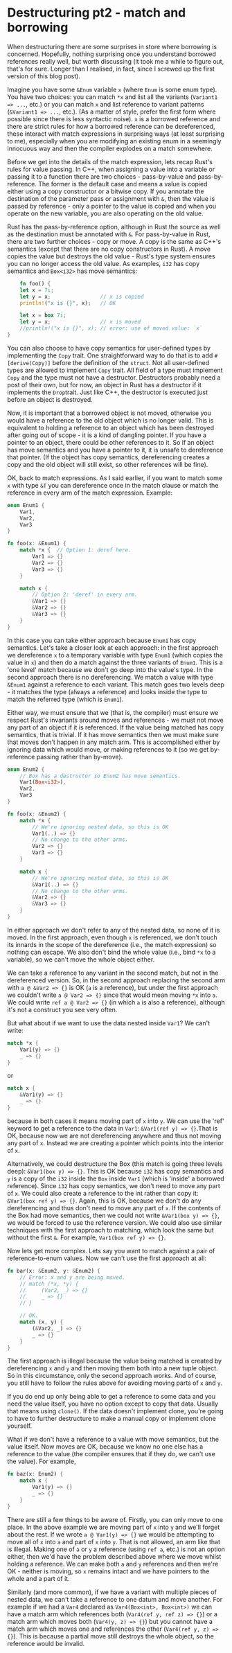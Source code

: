 # Destructuring pt2 - match and borrowing

When destructuring there are some surprises in store where borrowing is
concerned. Hopefully, nothing surprising once you understand borrowed references
really well, but worth discussing (it took me a while to figure out, that's for
sure. Longer than I realised, in fact, since I screwed up the first version of
this blog post).

Imagine you have some `&Enum` variable `x` (where `Enum` is some enum type). You
have two choices: you can match `*x` and list all the variants (`Variant1 =>
...`, etc.) or you can match `x` and list reference to variant patterns
(`&Variant1 => ...`, etc.). (As a matter of style, prefer the first form where
possible since there is less syntactic noise). `x` is a borrowed reference and
there are strict rules for how a borrowed reference can be dereferenced, these
interact with match expressions in surprising ways (at least surprising to me),
especially when you are modifying an existing enum in a seemingly innocuous way
and then the compiler explodes on a match somewhere.

Before we get into the details of the match expression, lets recap Rust's rules
for value passing. In C++, when assigning a value into a variable or passing it
to a function there are two choices - pass-by-value and pass-by-reference. The
former is the default case and means a value is copied either using a copy
constructor or a bitwise copy. If you annotate the destination of the parameter
pass or assignment with `&`, then the value is passed by reference - only a
pointer to the value is copied and when you operate on the new variable, you are
also operating on the old value.

Rust has the pass-by-reference option, although in Rust the source as well as
the destination must be annotated with `&`. For pass-by-value in Rust, there are
two further choices - copy or move. A copy is the same as C++'s semantics
(except that there are no copy constructors in Rust). A move copies the value
but destroys the old value - Rust's type system ensures you can no longer access
the old value. As examples, `i32` has copy semantics and `Box<i32>` has move
semantics:

```rust
    fn foo() {
    let x = 7i;
    let y = x;                // x is copied
    println!("x is {}", x);   // OK

    let x = box 7i;
    let y = x;                // x is moved
    //println!("x is {}", x); // error: use of moved value: `x`
}
```

You can also choose to have copy semantics for user-defined types
by implementing the `Copy` trait. One straightforward way to do that is 
to add `#[derive(Copy)]` before the definition of the `struct`. Not all
user-defined types are allowed to implement `Copy` trait. All field of 
a type must implement `Copy` and the type must not have a destructor. 
Destructors probably need a post of their own, but for now, an object 
in Rust has a destructor if it implements the `Drop`trait. 
Just like C++, the destructor is executed just before an object is 
destroyed.

Now, it is important that a borrowed object is not moved, otherwise you would
have a reference to the old object which is no longer valid. This is equivalent
to holding a reference to an object which has been destroyed after going out of
scope - it is a kind of dangling pointer. If you have a pointer to an object,
there could be other references to it. So if an object has move semantics and
you have a pointer to it, it is unsafe to dereference that pointer. (If the
object has copy semantics, dereferencing creates a copy and the old object will
still exist, so other references will be fine).

OK, back to match expressions. As I said earlier, if you want to match some `x`
with type `&T` you can dereference once in the match clause or match the
reference in every arm of the match expression. Example:

```rust
enum Enum1 {
    Var1,
    Var2,
    Var3
}

fn foo(x: &Enum1) {
    match *x {  // Option 1: deref here.
        Var1 => {}
        Var2 => {}
        Var3 => {}
    }

    match x {
        // Option 2: 'deref' in every arm.
        &Var1 => {}
        &Var2 => {}
        &Var3 => {}
    }
}
```

In this case you can take either approach because `Enum1` has copy semantics.
Let's take a closer look at each approach: in the first approach we dereference
`x` to a temporary variable with type `Enum1` (which copies the value in `x`)
and then do a match against the three variants of `Enum1`. This is a 'one level'
match because we don't go deep into the value's type. In the second approach
there is no dereferencing. We match a value with type `&Enum1` against a
reference to each variant. This match goes two levels deep - it matches the type
(always a reference) and looks inside the type to match the referred type (which
is `Enum1`).

Either way, we must ensure that we (that is, the compiler) must ensure we
respect Rust's invariants around moves and references - we must not move any
part of an object if it is referenced. If the value being matched has copy
semantics, that is trivial. If it has move semantics then we must make sure that
moves don't happen in any match arm. This is accomplished either by ignoring
data which would move, or making references to it (so we get by-reference
passing rather than by-move).

```rust
enum Enum2 {
    // Box has a destructor so Enum2 has move semantics.
    Var1(Box<i32>),
    Var2,
    Var3
}

fn foo(x: &Enum2) {
    match *x {
        // We're ignoring nested data, so this is OK
        Var1(..) => {}
        // No change to the other arms.
        Var2 => {}
        Var3 => {}
    }

    match x {
        // We're ignoring nested data, so this is OK
        &Var1(..) => {}
        // No change to the other arms.
        &Var2 => {}
        &Var3 => {}
    }
}
```

In either approach we don't refer to any of the nested data, so none of it is
moved. In the first approach, even though `x` is referenced, we don't touch its
innards in the scope of the dereference (i.e., the match expression) so nothing
can escape. We also don't bind the whole value (i.e., bind `*x` to a variable),
so we can't move the whole object either.

We can take a reference to any variant in the second match, but not in the
dereferenced version. So, in the second approach replacing the second arm with `a
@ &Var2 => {}` is OK (`a` is a reference), but under the first approach we
couldn't write `a @ Var2 => {}` since that would mean moving `*x` into `a`. We
could write `ref a @ Var2 => {}` (in which `a` is also a reference), although
it's not a construct you see very often.

But what about if we want to use the data nested inside `Var1`? We can't write:

```rust
match *x {
    Var1(y) => {}
    _ => {}
}
```

or

```rust
match x {
    &Var1(y) => {}
    _ => {}
}
```

because in both cases it means moving part of `x` into `y`. We can use the 'ref'
keyword to get a reference to the data in `Var1`: `&Var1(ref y) => {}`.That is
OK, because now we are not dereferencing anywhere and thus not moving any part
of `x`. Instead we are creating a pointer which points into the interior of `x`.

Alternatively, we could destructure the Box (this match is going three levels
deep): `&Var1(box y) => {}`. This is OK because `i32` has copy semantics and `y`
is a copy of the `i32` inside the `Box` inside `Var1` (which is 'inside' a
borrowed reference). Since `i32` has copy semantics, we don't need to move any
part of `x`. We could also create a reference to the int rather than copy it:
`&Var1(box ref y) => {}`. Again, this is OK, because we don't do any
dereferencing and thus don't need to move any part of `x`. If the contents of
the Box had move semantics, then we could not write `&Var1(box y) => {}`, we
would be forced to use the reference version. We could also use similar
techniques with the first approach to matching, which look the same but without
the first `&`. For example, `Var1(box ref y) => {}`.

Now lets get more complex. Lets say you want to match against a pair of
reference-to-enum values. Now we can't use the first approach at all:

```rust
fn bar(x: &Enum2, y: &Enum2) {
    // Error: x and y are being moved.
    // match (*x, *y) {
    //     (Var2, _) => {}
    //     _ => {}
    // }

    // OK.
    match (x, y) {
        (&Var2, _) => {}
        _ => {}
    }
}
```

The first approach is illegal because the value being matched is created by
dereferencing `x` and `y` and then moving them both into a new tuple object. So
in this circumstance, only the second approach works. And of course, you still
have to follow the rules above for avoiding moving parts of `x` and `y`.

If you do end up only being able to get a reference to some data and you need
the value itself, you have no option except to copy that data. Usually that
means using `clone()`. If the data doesn't implement clone, you're going to have
to further destructure to make a manual copy or implement clone yourself.

What if we don't have a reference to a value with move semantics, but the value
itself. Now moves are OK, because we know no one else has a reference to the
value (the compiler ensures that if they do, we can't use the value). For
example,

```rust
fn baz(x: Enum2) {
    match x {
        Var1(y) => {}
        _ => {}
    }
}
```

There are still a few things to be aware of. Firstly, you can only move to one
place. In the above example we are moving part of `x` into `y` and we'll forget
about the rest. If we wrote `a @ Var1(y) => {}` we would be attempting to move
all of `x` into `a` and part of `x` into `y`. That is not allowed, an arm like
that is illegal. Making one of `a` or `y` a reference (using `ref a`, etc.) is
not an option either, then we'd have the problem described above where we move
whilst holding a reference. We can make both `a` and `y` references and then
we're OK - neither is moving, so `x` remains intact and we have pointers to the
whole and a part of it.

Similarly (and more common), if we have a variant with multiple pieces of nested
data, we can't take a reference to one datum and move another. For example if we
had a `Var4` declared as `Var4(Box<int>, Box<int>)` we can have a match arm
which references both (`Var4(ref y, ref z) => {}`) or a match arm which moves
both (`Var4(y, z) => {}`) but you cannot have a match arm which moves one and
references the other (`Var4(ref y, z) => {}`). This is because a partial move
still destroys the whole object, so the reference would be invalid.
